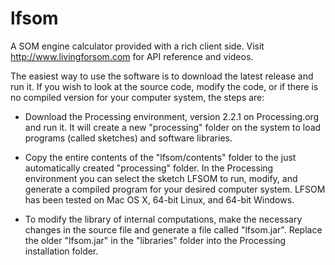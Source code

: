 # lfsom

A SOM engine calculator provided with a rich client side.
Visit http://www.livingforsom.com for API reference and videos.


The easiest way to use the software is to download the latest release and run it. If you wish to look at the source code, modify the code, or if there is no compiled version for your computer system, the steps are:

- Download the Processing environment, version 2.2.1 on Processing.org and run it. It will create a new "processing" folder on the system to load programs (called sketches) and software libraries. 

- Copy the entire contents of the "lfsom/contents" folder to the just automatically created "processing"  folder. In the Processing environment you can select the sketch LFSOM to run, modify, and generate a compiled program for your desired computer system. LFSOM has been tested on Mac OS X, 64-bit Linux, and 64-bit Windows.

- To modify the library of internal computations, make the necessary changes in the source file and generate a file called "lfsom.jar". Replace the older "lfsom.jar" in the "libraries" folder into the Processing installation folder.


